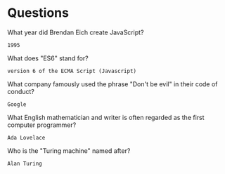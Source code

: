 # Questions

What year did Brendan Eich create JavaScript?

```
1995
```

What does "ES6" stand for?

```
version 6 of the ECMA Script (Javascript) 
```

What company famously used the phrase "Don't be evil" in their code of conduct?

```
Google
```

What English mathematician and writer is often regarded as the first computer programmer?

```
Ada Lovelace
```

Who is the "Turing machine" named after?

```
Alan Turing
```
